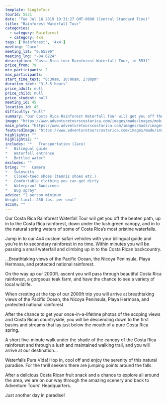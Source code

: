 ```yaml
---
template: SingleTour
tourId: 5531
date: "Tue Jul 16 2019 19:31:27 GMT-0600 (Central Standard Time)"
title: "Rainforest Waterfall Tour"
categories: 
  - category: Rainforest
  - category: 4x4
tags: ['Rainforest', '4x4']
meeting: "Jaco"
meeting_lat: "9.65596"
meeting_lng: "-84.6224"
description: "Costa Rica tour Rainforest Waterfall Tour, id 5531"
price_from: 79
min_participants: 2
max_participants: 
start_time_text: "8:30am, 10:00am, 2:00pm"
duration_text: "3-3.5 hours"
price_adult: null
price_child: null
price_student: null
meeting_id: 45
location_id: 45
difficulty: "null"
summary: "Our Costa Rica Rainforest Waterfall Tour will get you off the beaten path, up in to the Costa Rica rainforest, down under the lush green canopy…"
image: "https://www.adventuretourscostarica.com/images/made/images/mobile/atv-waterfall-tour-m_320_250_c1.jpg"
main_photo: "https://www.adventuretourscostarica.com/images/made/images/mobile/atv-waterfall-tour-m_320_250_c1.jpg"
featuredImage: "https://www.adventuretourscostarica.com/images/made/images/mobile/atv-waterfall-tour-m_320_250_c1.jpg"
highlights: ""
highlights2: ""
includes: "*   Transportation (Jaco)
*   Bilingual guide
*   Waterfall entrance
*   Bottled water"
excludes: ""
bring: "*   Camera
*   Swimsuits
*   Closed-toed shoes (tennis shoes etc.)
*   Comfortable clothing you can get dirty
*   Waterproof Sunscreen
*   Bug spray"
advice: "2 person minimum  
Weight limit: 250 lbs. per seat"
accom: ""
---
```

Our Costa Rica Rainforest Waterfall Tour will get you off the beaten path, up in to the Costa Rica rainforest, down under the lush green canopy, and in to the natural spring waters of some of Costa Rica’s most pristine waterfalls.

Jump in to our 4x4 custom safari vehicles with your bilingual guide and you’re in to secondary rainforest in no time. Within minutes you will be passing a small waterfall and climbing up in to the Costa Rican backcountry.

...Breathtaking views of the Pacific Ocean, the Nicoya Peninsula, Playa Hermosa, and protected national rainforest.

On the way up our 2000ft. ascent you will pass through beautiful Costa Rica rainforest, a gorgeous teak farm, and have the chance to see a variety of local wildlife.

When cresting at the top of our 2000ft trip you will arrive at breathtaking views of the Pacific Ocean, the Nicoya Peninsula, Playa Hermosa, and protected national rainforest.

After the chance to get your once-in-a-lifetime photos of the scoping views and Costa Rican countryside, you will be descending down to the first basins and streams that lay just below the mouth of a pure Costa Rica spring.

A short five-minute walk under the shade of the canopy of the Costa Rica rainforest and through a lush and maintained walking trail, and you will arrive at our destination…

Waterfalls Pura Vida! Hop in, cool off and enjoy the serenity of this natural paradise. For the thrill seekers there are jumping points around the falls.

After a delicious Costa Rican fruit snack and a chance to explore all around the area, we are on our way through the amazing scenery and back to Adventure Tours’ Headquarters.

Just another day in paradise!